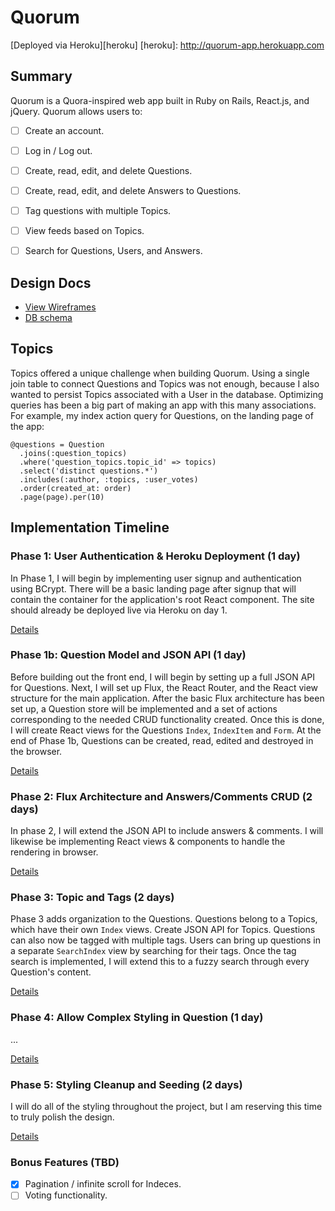 # Quorum

[Deployed via Heroku][heroku]
[heroku]: http://quorum-app.herokuapp.com


## Summary

Quorum is a Quora-inspired web app built in Ruby on Rails, React.js, and jQuery.
Quorum allows users to:

- [ ] Create an account.
- [ ] Log in / Log out.
- [ ] Create, read, edit, and delete Questions.
- [ ] Create, read, edit, and delete Answers to Questions.
- [ ] Tag questions with multiple Topics.
- [ ] View feeds based on Topics.
- [ ] Search for Questions, Users, and Answers.


## Design Docs
* [View Wireframes][view]
* [DB schema][schema]

[view]: ./docs/views.md
[schema]: ./docs/schema.md

## Topics

Topics offered a unique challenge when building Quorum. Using a single join table to connect Questions and Topics was not enough, because I also wanted to persist Topics associated with a User in the database. Optimizing queries has been a big part of making an app with this many associations. For example, my index action query for Questions, on the landing page of the app:

    @questions = Question
      .joins(:question_topics)
      .where('question_topics.topic_id' => topics)
      .select('distinct questions.*')
      .includes(:author, :topics, :user_votes)
      .order(created_at: order)
      .page(page).per(10)



## Implementation Timeline

### Phase 1: User Authentication & Heroku Deployment (1 day)

In Phase 1, I will begin by implementing user signup and authentication using BCrypt. There will be a basic landing page after signup that will contain the container for the application's root React component. The site should already be deployed live via Heroku on day 1.

[Details][phase-one]

### Phase 1b: Question Model and JSON API (1 day)

Before building out the front end, I will begin by setting up a full JSON API for Questions.
Next, I will set up Flux, the React Router, and the React view structure for the main application. After the basic Flux architecture has been set up, a Question store will be implemented and a set of actions corresponding to the needed CRUD functionality created.
Once this is done, I will create React views for the Questions `Index`, `IndexItem` and `Form`. At the end of Phase 1b, Questions can be created, read, edited and destroyed in the browser.


[Details][phase-one]

### Phase 2: Flux Architecture and Answers/Comments CRUD (2 days)

In phase 2, I will extend the JSON API to include answers & comments. I will likewise be implementing React views & components to handle the rendering in browser.


[Details][phase-two]

### Phase 3: Topic and Tags (2 days)

Phase 3 adds organization to the Questions. Questions belong to a Topics, which have their own `Index` views. Create JSON API for Topics. Questions can also now be tagged with multiple tags. Users can bring up questions in a separate `SearchIndex` view by searching for their tags. Once the tag search is implemented, I will extend this to a fuzzy search through every Question's content.

[Details][phase-three]

### Phase 4: Allow Complex Styling in Question (1 day)

...

[Details][phase-four]

### Phase 5: Styling Cleanup and Seeding (2 days)

I will do all of the styling throughout the project, but I am reserving this time to truly polish the design.

[Details][phase-five]


### Bonus Features (TBD)
- [X] Pagination / infinite scroll for Indeces.
- [ ] Voting functionality.

[phase-one]: ./docs/phases/phase1.md
[phase-two]: ./docs/phases/phase2.md
[phase-three]: ./docs/phases/phase3.md
[phase-four]: ./docs/phases/phase4.md
[phase-five]: ./docs/phases/phase5.md

